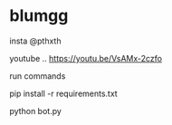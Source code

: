 # blumgg




insta @pthxth


youtube ..  https://youtu.be/VsAMx-2czfo



run commands 


pip install -r requirements.txt



python bot.py
